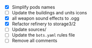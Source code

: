 
* [x] Simplify pods names
* [ ] Update the buildings and units icons
* [x] all weapon sound effects to .ogg
* [x] Refactor refinery to storage3/2
* [ ] Update sources/
* [ ] Update the `bots.yaml` rules file
* [ ] Remove all comments
